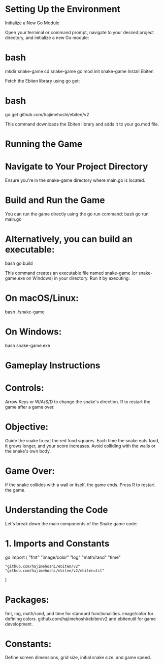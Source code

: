 # Setting Up the Environment
Initialize a New Go Module

Open your terminal or command prompt, navigate to your desired project directory, and initialize a new Go module:

# bash

mkdir snake-game
cd snake-game
go mod init snake-game
Install Ebiten

Fetch the Ebiten library using go get:

# bash

go get github.com/hajimehoshi/ebiten/v2

This command downloads the Ebiten library and adds it to your go.mod file.

# Running the Game
# Navigate to Your Project Directory
Ensure you're in the snake-game directory where main.go is located.

# Build and Run the Game
You can run the game directly using the go run command:
bash
go run main.go

# Alternatively, you can build an executable:
bash
go build

This command creates an executable file named snake-game (or snake-game.exe on Windows) in your directory. Run it by executing:

# On macOS/Linux:
bash
./snake-game

# On Windows:
bash
snake-game.exe

# Gameplay Instructions
# Controls:
Arrow Keys or W/A/S/D to change the snake's direction.
R to restart the game after a game over.

# Objective:
Guide the snake to eat the red food squares.
Each time the snake eats food, it grows longer, and your score increases.
Avoid colliding with the walls or the snake's own body.

# Game Over:
If the snake collides with a wall or itself, the game ends.
Press R to restart the game.

# Understanding the Code
Let's break down the main components of the Snake game code:

# 1. Imports and Constants
go
import (
	"fmt"
	"image/color"
	"log"
	"math/rand"
	"time"

	"github.com/hajimehoshi/ebiten/v2"
	"github.com/hajimehoshi/ebiten/v2/ebitenutil"
)

# Packages:

fmt, log, math/rand, and time for standard functionalities.
image/color for defining colors.
github.com/hajimehoshi/ebiten/v2 and ebitenutil for game development.

# Constants:

Define screen dimensions, grid size, initial snake size, and game speed.
